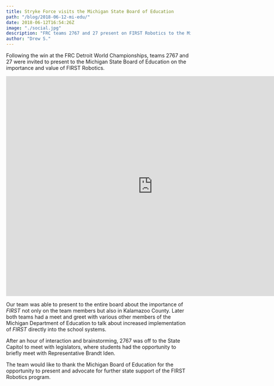 ```yaml
---
title: Stryke Force visits the Michigan State Board of Education
path: "/blog/2018-06-12-mi-edu/"
date: 2018-06-12T16:54:26Z
image: "./social.jpg"
description: "FRC teams 2767 and 27 present on FIRST Robotics to the Michigan State Board of Education."
author: "Drew S."
---
```

Following the win at the FRC Detroit World Championships, teams 2767 and 27 were invited to present to the Michigan State Board of Education on the importance and value of FIRST Robotics.
<!--more-->

<iframe src="https://strykeforce.smugmug.com/frame/slideshow?key=vpjK9r&autoStart=1&captions=0&navigation=0&playButton=0&randomize=1&speed=3&transition=fade&transitionSpeed=2" width="800" height="600" frameborder="no" scrolling="no"></iframe>

Our team was able to present to the entire board about the importance of _FIRST_ not only on the team members but also in Kalamazoo County. Later both teams had a meet and greet with various other members of the Michigan Department of Education to talk about increased implementation of _FIRST_ directly into the school systems.

After an hour of interaction and brainstorming, 2767 was off to the State Capitol to meet with legislators, where students had the opportunity to briefly meet with Representative Brandt Iden.

The team would like to thank the Michigan Board of Education for the opportunity to present and advocate for further state support of the FIRST Robotics program.